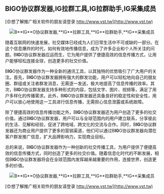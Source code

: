 ## **B**IG**O协议群发器,**IG**拉群工具,**IG**拉群助手,**IG**采集成员**

[😍想了解推广相关软件的朋友请登录 http://www.vst.tw](http://www.vst.tw)

 <center><img src="https://vst.tw/MP4/tuiguang/png/3.png" alt="B**IG**O协议群发器,**IG**拉群工具,**IG**拉群助手,**IG**采集成员"></center>

随着互联网的快速发展，社交媒体已经成为人们日常生活中不可或缺的一部分。在这个信息爆炸的时代，如何有效地传播信息，成为了许多企业和个人所关注的问题。B**IG**O协议群发器应运而生，它为用户提供了便捷高效的信息传播方式，让用户能够轻松连接全球，创造更多的社交价值。

B**IG**O协议群发器作为一种全新的通讯工具，以其独特的优势吸引了广大用户的关注。首先，B**IG**O协议群发器拥有强大的群发功能，用户可以轻松地向自己的朋友圈、群组或关注者群发消息，无需逐一发送，极大地提高了信息传播的效率。其次，B**IG**O协议群发器支持多种形式的内容，包括文字、图片、视频等，满足了用户多样化的传播需求。此外，B**IG**O协议群发器还具备良好的稳定性和安全性，用户可以放心地使用这一工具进行信息传播，无需担心信息泄露或系统故障。

除了便捷高效的信息传播功能之外，B**IG**O协议群发器还为用户创造了更多的社交价值。通过B**IG**O协议群发器，用户可以与全球范围内的用户建立联系，分享彼此的生活、见解和经验，促进了跨地域、跨文化的交流与合作。同时，B**IG**O协议群发器还为商业用户提供了更多的营销渠道，他们可以通过B**IG**O协议群发器向潜在客户群发推广信息，扩大品牌影响力，实现商业目标。

总的来说，B**IG**O协议群发器作为一种创新的社交传播工具，为用户提供了便捷高效的信息传播方式，同时创造了更多的社交价值。随着信息化时代的不断发展，相信B**IG**O协议群发器将会在全球范围内发挥越来越重要的作用，连接世界，创造更多的价值。

 <center><img src="https://vst.tw/MP4/tuiguang/png/5.png" alt="B**IG**O协议群发器,**IG**拉群工具,**IG**拉群助手,**IG**采集成员"></center>

[😍想了解推广相关软件的朋友请登录 http://www.vst.tw](http://www.vst.tw)



